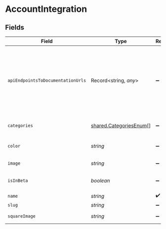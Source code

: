 # AccountIntegration


## Fields

| Field                                                                                                                                                                                                                                                                                                                          | Type                                                                                                                                                                                                                                                                                                                           | Required                                                                                                                                                                                                                                                                                                                       | Description                                                                                                                                                                                                                                                                                                                    |
| ------------------------------------------------------------------------------------------------------------------------------------------------------------------------------------------------------------------------------------------------------------------------------------------------------------------------------ | ------------------------------------------------------------------------------------------------------------------------------------------------------------------------------------------------------------------------------------------------------------------------------------------------------------------------------ | ------------------------------------------------------------------------------------------------------------------------------------------------------------------------------------------------------------------------------------------------------------------------------------------------------------------------------ | ------------------------------------------------------------------------------------------------------------------------------------------------------------------------------------------------------------------------------------------------------------------------------------------------------------------------------ |
| `apiEndpointsToDocumentationUrls`                                                                                                                                                                                                                                                                                              | Record<string, *any*>                                                                                                                                                                                                                                                                                                          | :heavy_minus_sign:                                                                                                                                                                                                                                                                                                             | Mapping of API endpoints to documentation urls for support. Example: {'GET': [['/common-model-scopes', 'https://docs.merge.dev/accounting/common-model-scopes/#common_model_scopes_retrieve'],['/common-model-actions', 'https://docs.merge.dev/accounting/common-model-actions/#common_model_actions_retrieve']], 'POST': []} |
| `categories`                                                                                                                                                                                                                                                                                                                   | [shared.CategoriesEnum](../../../sdk/models/shared/categoriesenum.md)[]                                                                                                                                                                                                                                                        | :heavy_minus_sign:                                                                                                                                                                                                                                                                                                             | Category or categories this integration belongs to. Multiple categories should be comma separated, i.e. [ats, hris].                                                                                                                                                                                                           |
| `color`                                                                                                                                                                                                                                                                                                                        | *string*                                                                                                                                                                                                                                                                                                                       | :heavy_minus_sign:                                                                                                                                                                                                                                                                                                             | The color of this integration used for buttons and text throughout the app and landing pages. <b>Choose a darker, saturated color.</b>                                                                                                                                                                                         |
| `image`                                                                                                                                                                                                                                                                                                                        | *string*                                                                                                                                                                                                                                                                                                                       | :heavy_minus_sign:                                                                                                                                                                                                                                                                                                             | Company logo in rectangular shape. <b>Upload an image with a clear background.</b>                                                                                                                                                                                                                                             |
| `isInBeta`                                                                                                                                                                                                                                                                                                                     | *boolean*                                                                                                                                                                                                                                                                                                                      | :heavy_minus_sign:                                                                                                                                                                                                                                                                                                             | If checked, this integration will not appear in the linking flow, and will appear elsewhere with a Beta tag.                                                                                                                                                                                                                   |
| `name`                                                                                                                                                                                                                                                                                                                         | *string*                                                                                                                                                                                                                                                                                                                       | :heavy_check_mark:                                                                                                                                                                                                                                                                                                             | Company name.                                                                                                                                                                                                                                                                                                                  |
| `slug`                                                                                                                                                                                                                                                                                                                         | *string*                                                                                                                                                                                                                                                                                                                       | :heavy_minus_sign:                                                                                                                                                                                                                                                                                                             | N/A                                                                                                                                                                                                                                                                                                                            |
| `squareImage`                                                                                                                                                                                                                                                                                                                  | *string*                                                                                                                                                                                                                                                                                                                       | :heavy_minus_sign:                                                                                                                                                                                                                                                                                                             | Company logo in square shape. <b>Upload an image with a white background.</b>                                                                                                                                                                                                                                                  |